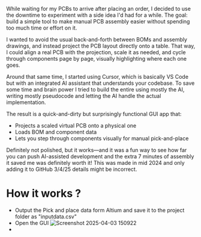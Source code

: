 While waiting for my PCBs to arrive after placing an order, I decided to use the downtime to experiment with a side idea I'd had for a while. The goal: build a simple tool to make manual PCB assembly easier without spending too much time or effort on it.

I wanted to avoid the usual back-and-forth between BOMs and assembly drawings, and instead project the PCB layout directly onto a table. That way, I could align a real PCB with the projection, scale it as needed, and cycle through components page by page, visually highlighting where each one goes.

Around that same time, I started using Cursor, which is basically VS Code but with an integrated AI assistant that understands your codebase. To save some time and brain power I tried to build the entire using mostly the AI, writing mostly pseudocode and letting the AI handle the actual implementation.

The result is a quick-and-dirty but surprisingly functional GUI app that:
- Projects a scaled virtual PCB onto a physical one
- Loads BOM and component data
- Lets you step through components visually for manual pick-and-place

Definitely not polished, but it works—and it was a fun way to see how far you can push AI-assisted development and the extra 7 minutes of assembly it saved me was definitely worth it!
This was made in mid 2024 and only adding it to GitHub 3/4/25 details might be incorrect.

# How it works ?

- Output the Pick and place data form Altium and save it to the project folder as "inputdata.csv"
- Open the GUI
![Screenshot 2025-04-03 150922](https://github.com/user-attachments/assets/56867e21-c257-45c3-aae5-063b184f6ca9)
- 

